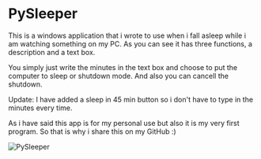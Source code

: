 # PySleeper
This is a windows application that i wrote to use when i fall asleep while i am watching something on my PC. As you can see it has three functions, a description and a text box.

You simply just write the minutes in the text box and choose to put the computer to sleep or shutdown mode. And also you can cancell the shutdown.

Update: I have added a sleep in 45 min button so i don't have to type in the minutes every time.

As i have said this app is for my personal use but also it is my very first program. So that is why i share this on my GitHub :) 


![PySleeper](https://user-images.githubusercontent.com/64156908/149823761-425fb387-49ef-4641-93c7-66455c0db479.gif)
